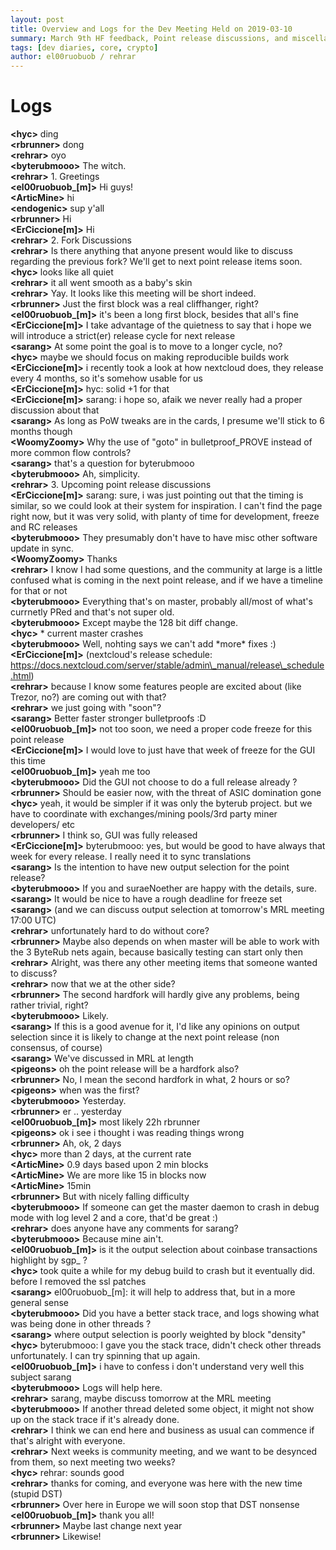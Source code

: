```yaml
---
layout: post
title: Overview and Logs for the Dev Meeting Held on 2019-03-10
summary: March 9th HF feedback, Point release discussions, and miscellaneous
tags: [dev diaries, core, crypto]
author: el00ruobuob / rehrar
---
```


# Logs  

**\<hyc>** ding  
**\<rbrunner>** dong  
**\<rehrar>** oyo  
**\<byterubmooo>** The witch.  
**\<rehrar>** 1. Greetings  
**\<el00ruobuob\_[m]>** Hi guys!  
**\<ArticMine>** hi  
**\<endogenic>** sup y'all  
**\<rbrunner>** Hi  
**\<ErCiccione[m]>** Hi  
**\<rehrar>** 2. Fork Discussions  
**\<rehrar>** Is there anything that anyone present would like to discuss regarding the previous fork? We'll get to next point release items soon.  
**\<hyc>** looks like all quiet  
**\<rehrar>** it all went smooth as a baby's skin  
**\<rehrar>** Yay. It looks like this meeting will be short indeed.  
**\<rbrunner>** Just the first block was a real cliffhanger, right?  
**\<el00ruobuob\_[m]>** it's been a long first block, besides that all's fine  
**\<ErCiccione[m]>** I take advantage of the quietness to say that i hope we will introduce a strict(er) release cycle for next release  
**\<sarang>** At some point the goal is to move to a longer cycle, no?  
**\<hyc>** maybe we should focus on making reproducible builds work  
**\<ErCiccione[m]>** i recently took a look at how nextcloud does, they release every 4 months, so it's somehow usable for us  
**\<ErCiccione[m]>** hyc: solid +1 for that  
**\<ErCiccione[m]>** sarang: i hope so, afaik we never really had a proper discussion about that  
**\<sarang>** As long as PoW tweaks are in the cards, I presume we'll stick to 6 months though  
**\<WoomyZoomy>** Why the use of "goto" in bulletproof\_PROVE instead of more common flow controls?  
**\<sarang>** that's a question for byterubmooo  
**\<byterubmooo>** Ah, simplicity.  
**\<rehrar>** 3. Upcoming point release discussions  
**\<ErCiccione[m]>** sarang: sure, i was just pointing out that the timing is similar, so we could look at their system for inspiration. I can't find the page right now, but it was very solid, with planty of time for development, freeze and RC releases  
**\<byterubmooo>** They presumably don't have to have misc other software update in sync.  
**\<WoomyZoomy>** Thanks  
**\<rehrar>** I know I had some questions, and the community at large is a little confused what is coming in the next point release, and if we have a timeline for that or not  
**\<byterubmooo>** Everything that's on master, probably all/most of what's currnetly PRed and that's not super old.  
**\<byterubmooo>** Except maybe the 128 bit diff change.  
**\<hyc>** \* current master crashes  
**\<byterubmooo>** Well, nohting says we can't add \*more\* fixes :)  
**\<ErCiccione[m]>** (nextcloud's release schedule: https://docs.nextcloud.com/server/stable/admin\_manual/release\_schedule.html)  
**\<rehrar>** because I know some features people are excited about (like Trezor, no?) are coming out with that?  
**\<rehrar>** we just going with "soon"?  
**\<sarang>** Better faster stronger bulletproofs :D  
**\<el00ruobuob\_[m]>** not too soon, we need a proper code freeze for this point release  
**\<ErCiccione[m]>** I would love to just have that week of freeze for the GUI this time  
**\<el00ruobuob\_[m]>** yeah me too  
**\<byterubmooo>** Did the GUI not choose to do a full release already ?  
**\<rbrunner>** Should be easier now, with the threat of ASIC domination gone  
**\<hyc>** yeah, it would be simpler if it was only the byterub project. but we have to coordinate with exchanges/mining pools/3rd party miner developers/ etc  
**\<rbrunner>** I think so, GUI was fully released  
**\<ErCiccione[m]>** byterubmooo: yes, but would be good to have always that week for every release. I really need it to sync translations  
**\<sarang>** Is the intention to have new output selection for the point release?  
**\<byterubmooo>** If you and suraeNoether are happy with the details, sure.  
**\<sarang>** It would be nice to have a rough deadline for freeze set  
**\<sarang>** (and we can discuss output selection at tomorrow's MRL meeting 17:00 UTC)  
**\<rehrar>** unfortunately hard to do without core?  
**\<rbrunner>** Maybe also depends on when master will be able to work with the 3 ByteRub nets again, because basically testing can start only then  
**\<rehrar>** Alright, was there any other meeting items that someone wanted to discuss?  
**\<rehrar>** now that we at the other side?  
**\<rbrunner>** The second hardfork will hardly give any problems, being rather trivial, right?  
**\<byterubmooo>** Likely.  
**\<sarang>** If this is a good avenue for it, I'd like any opinions on output selection since it is likely to change at the next point release (non consensus, of course)  
**\<sarang>** We've discussed in MRL at length  
**\<pigeons>** oh the point release will be a hardfork also?  
**\<rbrunner>** No, I mean the second hardfork in what, 2 hours or so?  
**\<pigeons>** when was the first?  
**\<byterubmooo>** Yesterday.  
**\<rbrunner>** er .. yesterday  
**\<el00ruobuob\_[m]>** most likely 22h rbrunner   
**\<pigeons>** ok i see i thought i was reading things wrong  
**\<rbrunner>** Ah, ok, 2 days  
**\<hyc>** more than 2 days, at the current rate  
**\<ArticMine>** 0.9 days based upon 2 min blocks  
**\<ArticMine>** We are more like 15 in blocks now  
**\<ArticMine>** 15min  
**\<rbrunner>** But with nicely falling difficulty  
**\<byterubmooo>** If someone can get the master daemon to crash in debug mode with log level 2 and a core, that'd be great :)  
**\<rehrar>** does anyone have any comments for sarang?  
**\<byterubmooo>** Because mine ain't.  
**\<el00ruobuob\_[m]>** is it the output selection about coinbase transactions highlight by sgp\_ ?  
**\<hyc>** took quite a while for my debug build to crash but it eventually did. before I removed the ssl patches  
**\<sarang>** el00ruobuob\_[m]: it will help to address that, but in a more general sense  
**\<byterubmooo>** Did you have a better stack trace, and logs showing what was being done in other threads ?  
**\<sarang>** where output selection is poorly weighted by block "density"  
**\<hyc>** byterubmooo: I gave you the stack trace, didn't check other threads unfortunately. I can try spinning that up again.  
**\<el00ruobuob\_[m]>** i have to confess i don't understand very well this subject sarang  
**\<byterubmooo>** Logs will help here.  
**\<rehrar>** sarang, maybe discuss tomorrow at the MRL meeting  
**\<byterubmooo>** If another thread deleted some object, it might not show up on the stack trace if it's already done.  
**\<rehrar>** I think we can end here and business as usual can commence if that's alright with everyone.  
**\<rehrar>** Next weeks is community meeting, and we want to be desynced from them, so next meeting two weeks?  
**\<hyc>** rehrar: sounds good  
**\<rehrar>** thanks for coming, and everyone was here with the new time (stupid DST)  
**\<rbrunner>** Over here in Europe we will soon stop that DST nonsense  
**\<el00ruobuob\_[m]>** thank you all!  
**\<rbrunner>** Maybe last change next year  
**\<rbrunner>** Likewise!  
